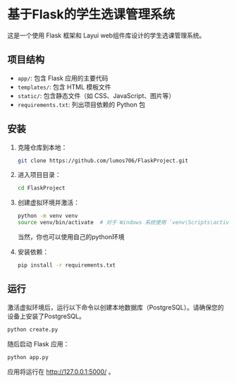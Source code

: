 # 基于Flask的学生选课管理系统

这是一个使用 Flask 框架和 Layui web组件库设计的学生选课管理系统。

## 项目结构

- `app/`: 包含 Flask 应用的主要代码
- `templates/`: 包含 HTML 模板文件
- `static/`: 包含静态文件（如 CSS、JavaScript、图片等）
- `requirements.txt`: 列出项目依赖的 Python 包

## 安装

1. 克隆仓库到本地：
    ```bash
    git clone https://github.com/lumos706/FlaskProject.git
    ```

2. 进入项目目录：
    ```bash
    cd FlaskProject
    ```

3. 创建虚拟环境并激活：
    ```bash
    python -m venv venv
    source venv/bin/activate  # 对于 Windows 系统使用 `venv\Scripts\activate`
    ```
    当然，你也可以使用自己的python环境

4. 安装依赖：
    ```bash
    pip install -r requirements.txt
    ```
    

## 运行

激活虚拟环境后，运行以下命令以创建本地数据库（PostgreSQL）。请确保您的设备上安装了PostgreSQL。

```bash
python create.py

```

随后启动 Flask 应用：

```bash
python app.py
```

应用将运行在 http://127.0.0.1:5000/ 。
